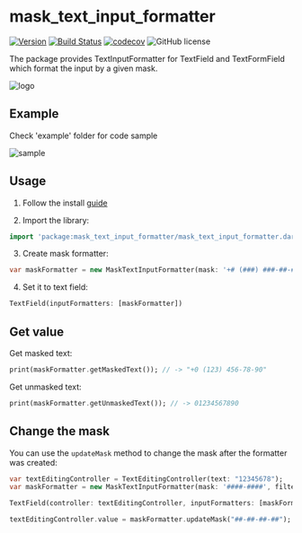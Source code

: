 # mask_text_input_formatter

[![Version](https://img.shields.io/pub/v/mask_text_input_formatter.svg)](https://pub.dartlang.org/packages/mask_text_input_formatter) [![Build Status](https://travis-ci.com/siqwin/mask_text_input_formatter.svg?branch=master)](https://travis-ci.com/siqwin/mask_text_input_formatter)  [![codecov](https://codecov.io/gh/siqwin/mask_text_input_formatter/branch/master/graph/badge.svg)](https://codecov.io/gh/siqwin/mask_text_input_formatter) ![GitHub license](https://img.shields.io/badge/license-MIT-blue.svg?style=flat)

The package provides TextInputFormatter for TextField and TextFormField which format the input by a given mask.

![logo](doc/flutter_logo.png)

## Example

Check 'example' folder for code sample

![sample](doc/example.gif)

## Usage

1. Follow the install [guide](https://pub.dartlang.org/packages/mask_text_input_formatter#-installing-tab-)

2. Import the library:

```dart
import 'package:mask_text_input_formatter/mask_text_input_formatter.dart';
```

3. Create mask formatter:

```dart
var maskFormatter = new MaskTextInputFormatter(mask: '+# (###) ###-##-##', filter: { "#": RegExp(r'[0-9]') });
```

4. Set it to text field:

```dart
TextField(inputFormatters: [maskFormatter])
```

## Get value

Get masked text:

```dart
print(maskFormatter.getMaskedText()); // -> "+0 (123) 456-78-90"
```

Get unmasked text:

```dart
print(maskFormatter.getUnmaskedText()); // -> 01234567890
```

## Change the mask

You can use the `updateMask` method to change the mask after the formatter was created:

```dart
var textEditingController = TextEditingController(text: "12345678");
var maskFormatter = new MaskTextInputFormatter(mask: '####-####', filter: { "#": RegExp(r'[0-9]') });

TextField(controller: textEditingController, inputFormatters: [maskFormatter])  // -> "1234-5678"

textEditingController.value = maskFormatter.updateMask("##-##-##-##"); // -> "12-34-56-78"
```
